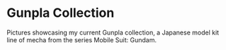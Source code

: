# Gunpla Collection
Pictures showcasing my current Gunpla collection, a Japanese model kit line of mecha from the series Mobile Suit: Gundam. 
